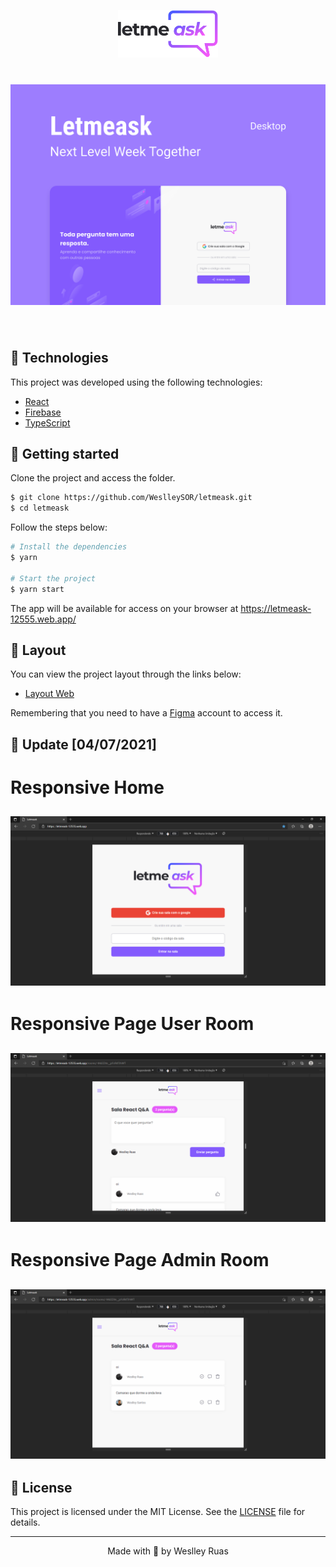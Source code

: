 <p align="center">
  <img alt="Letmeask" src=".github/logo.svg" width="160px">
</p>

<h1 align="center">
    <img alt="Letmeask" title="Letmeask" src=".github/cover.svg" />
</h1>

<br>

## 🧪 Technologies

This project was developed using the following technologies:

- [React](https://reactjs.org)
- [Firebase](https://firebase.google.com/)
- [TypeScript](https://www.typescriptlang.org/)

## 🚀 Getting started

Clone the project and access the folder.

```bash
$ git clone https://github.com/WeslleySOR/letmeask.git
$ cd letmeask
```

Follow the steps below:
```bash
# Install the dependencies
$ yarn

# Start the project
$ yarn start
```
The app will be available for access on your browser at https://letmeask-12555.web.app/

## 🔖 Layout

You can view the project layout through the links below:

- [Layout Web](https://www.figma.com/file/u0BQK8rCf2KgzcukdRRCWh/Letmeask/duplicate) 

Remembering that you need to have a [Figma](http://figma.com/) account to access it.

## 📝 Update [04/07/2021]

<h1>Responsive Home</h1>
<h2 align="center">
    <img alt="Letmeask" title="Letmeask" src=".github/HomeResponsive.png" />
</h2>
<h1>Responsive Page User Room</h1>
<h2 align="center">
    <img alt="Letmeask" title="Letmeask" src=".github/QuestionsUserResponsive.png" />
</h2>
<h1>Responsive Page Admin Room</h1>
<h2 align="center">
    <img alt="Letmeask" title="Letmeask" src=".github/QuestionsAdminResponsive.png" />
</h2>

## 📝 License

This project is licensed under the MIT License. See the [LICENSE](LICENSE) file for details.


---

<p align="center">Made with 💜 by Weslley Ruas</p>
